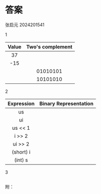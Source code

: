 # 答案

张启元 2024201541

1

|**Value**|**Two's complement**|
|:---:|:---:|
|37| |
|-15| |
| |01010101|
| |10101010|

2

|**Expression**|**Binary Representation**|
|:--:|:--:|
|us| |
|ui||
|us << 1||
|i >> 2||
|ui >> 2||
|(short) i||
|(int) s||

3

```C

```

附：
